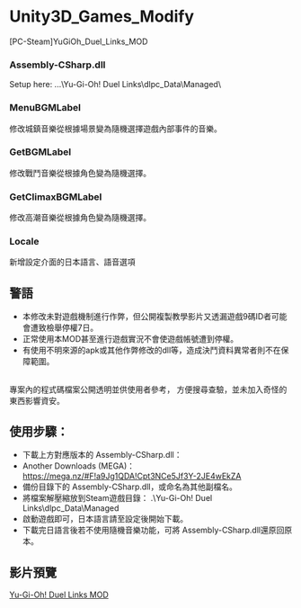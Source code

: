 # Unity3D_Games_Modify
 [PC-Steam]YuGiOh_Duel_Links_MOD
### Assembly-CSharp.dll
Setup here:
...\Yu-Gi-Oh! Duel Links\dlpc_Data\Managed\

### MenuBGMLabel
修改城鎮音樂從根據場景變為隨機選擇遊戲內部事件的音樂。

### GetBGMLabel
修改戰鬥音樂從根據角色變為隨機選擇。

### GetClimaxBGMLabel
修改高潮音樂從根據角色變為隨機選擇。

### Locale
新增設定介面的日本語言、語音選項


## 警語
+ 本修改未對遊戲機制進行作弊，但公開複製教學影片又透漏遊戲9碼ID者可能會遭致檢舉停權7日。
+ 正常使用本MOD甚至進行遊戲實況不會使遊戲帳號遭到停權。
+ 有使用不明來源的apk或其他作弊修改的dll等，造成決鬥資料異常者則不在保障範圍。

##
專案內的程式碼檔案公開透明並供使用者參考，
方便搜尋查驗，並未加入奇怪的東西影響資安。

## 使用步驟：
+ 下載上方對應版本的 Assembly-CSharp.dll：
+ Another Downloads (MEGA)：https://mega.nz/#F!a9Jg1QDA!Cpt3NCe5Jf3Y-2JE4wEkZA
+ 備份目錄下的 Assembly-CSharp.dll，或命名為其他副檔名。
+ 將檔案解壓縮放到Steam遊戲目錄：
.\Yu-Gi-Oh! Duel Links\dlpc_Data\Managed
+ 啟動遊戲即可，日本語言請至設定後開始下載。
+ 下載完日語言後若不使用隨機音樂功能，可將 Assembly-CSharp.dll還原回原本。

## 影片預覽
[Yu-Gi-Oh! Duel Links MOD](https://youtu.be/adOzmdqLpRI)
